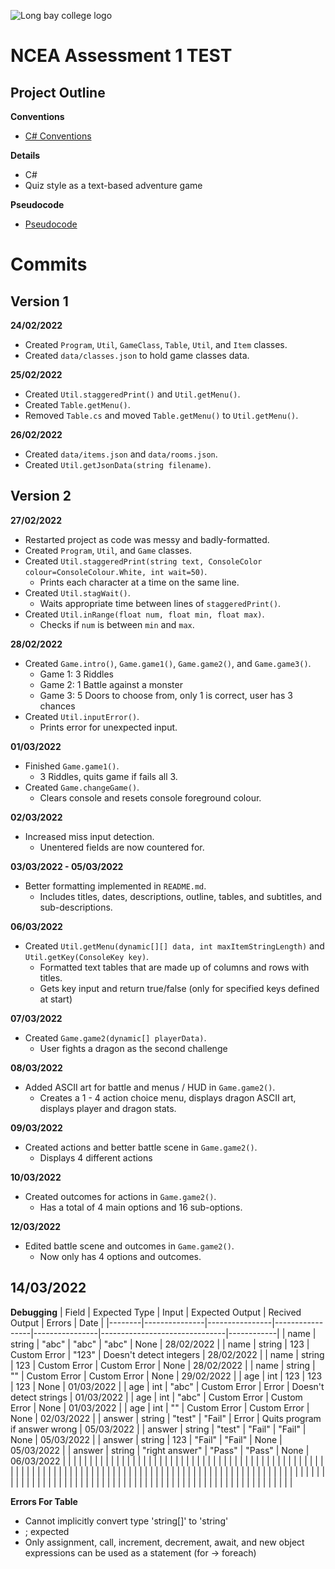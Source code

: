 ![Long bay college logo](https://www.longbaycollege.com/wp-content/uploads/2020/09/Long_Bay_College_Logo_Tag2-1024x141.png)

# NCEA Assessment 1 TEST

## Project Outline

**Conventions**
- [C# Conventions](https://docs.microsoft.com/en-us/dotnet/csharp/fundamentals/coding-style/coding-conventions)

**Details**
- C#
- Quiz style as a text-based adventure game

**Pseudocode**
- [Pseudocode](https://github.com/404-WasFound/ncea-assessment-1/blob/main/pseudocode/type2.txt)

# Commits

## Version 1

**24/02/2022**
- Created `Program`, `Util`, `GameClass`, `Table`, `Util`, and `Item` classes.
- Created `data/classes.json` to hold game classes data.

**25/02/2022**
- Created `Util.staggeredPrint()` and `Util.getMenu()`.
- Created `Table.getMenu()`.
- Removed `Table.cs` and moved `Table.getMenu()` to `Util.getMenu()`.

**26/02/2022**
- Created `data/items.json` and `data/rooms.json`.
- Created `Util.getJsonData(string filename)`.

## Version 2

**27/02/2022**
- Restarted project as code was messy and badly-formatted.
- Created `Program`, `Util`, and `Game` classes.
- Created `Util.staggeredPrint(string text, ConsoleColor colour=ConsoleColour.White, int wait=50)`.
    - Prints each character at a time on the same line.
- Created `Util.stagWait()`.
    - Waits appropriate time between lines of `staggeredPrint()`.
- Created `Util.inRange(float num, float min, float max)`.
    - Checks if `num` is between `min` and `max`.

**28/02/2022**
- Created `Game.intro()`, `Game.game1()`, `Game.game2()`, and `Game.game3()`.
    - Game 1: 3 Riddles
    - Game 2: 1 Battle against a monster
    - Game 3: 5 Doors to choose from, only 1 is correct, user has 3 chances
- Created `Util.inputError()`.
    - Prints error for unexpected input.

**01/03/2022**
- Finished `Game.game1()`.
    - 3 Riddles, quits game if fails all 3.
- Created `Game.changeGame()`.
    - Clears console and resets console foreground colour.

**02/03/2022**
- Increased miss input detection.
    - Unentered fields are now countered for.

**03/03/2022 - 05/03/2022**
- Better formatting implemented in `README.md`.
    - Includes titles, dates, descriptions, outline, tables, and subtitles, and sub-descriptions.

**06/03/2022**
- Created `Util.getMenu(dynamic[][] data, int maxItemStringLength)` and `Util.getKey(ConsoleKey key)`.
    - Formatted text tables that are made up of columns and rows with titles.
    - Gets key input and return true/false (only for specified keys defined at start)

**07/03/2022**
- Created `Game.game2(dynamic[] playerData)`.
    - User fights a dragon as the second challenge

**08/03/2022**
- Added ASCII art for battle and menus / HUD in `Game.game2()`.
    - Creates a 1 - 4 action choice menu, displays dragon ASCII art, displays player and dragon stats.

**09/03/2022**
- Created actions and better battle scene in `Game.game2()`.
    - Displays 4 different actions

**10/03/2022**
- Created outcomes for actions in `Game.game2()`.
    - Has a total of 4 main options and 16 sub-options.

**12/03/2022**
- Edited battle scene and outcomes in `Game.game2()`.
    - Now only has 4 options and outcomes.

**14/03/2022**
-

**Debugging**
| Field  | Expected Type | Input          | Expected Output | Recived Output | Errors                        | Date       |
|--------|---------------|----------------|-----------------|----------------|-------------------------------|------------|
| name   | string        | "abc"          | "abc"           | "abc"          | None                          | 28/02/2022 |
| name   | string        | 123            | Custom Error    | "123"          | Doesn't detect integers       | 28/02/2022 |
| name   | string        | 123            | Custom Error    | Custom Error   | None                          | 28/02/2022 |
| name   | string        | ""             | Custom Error    | Custom Error   | None                          | 29/02/2022 |
| age    | int           | 123            | 123             | 123            | None                          | 01/03/2022 |
| age    | int           | "abc"          | Custom Error    | Error          | Doesn't detect strings        | 01/03/2022 |
| age    | int           | "abc"          | Custom Error    | Custom Error   | None                          | 01/03/2022 |
| age    | int           | ""             | Custom Error    | Custom Error   | None                          | 02/03/2022 |
| answer | string        | "test"         | "Fail"          | Error          | Quits program if answer wrong | 05/03/2022 |
| answer | string        | "test"         | "Fail"          | "Fail"         | None                          | 05/03/2022 |
| answer | string        | 123            | "Fail"          | "Fail"         | None                          | 05/03/2022 |
| answer | string        | "right answer" | "Pass"          | "Pass"         | None                          | 06/03/2022 |
|        |               |                |                 |                |                               |            |
|        |               |                |                 |                |                               |            |
|        |               |                |                 |                |                               |            |
|        |               |                |                 |                |                               |            |
|        |               |                |                 |                |                               |            |
|        |               |                |                 |                |                               |            |
|        |               |                |                 |                |                               |            |
|        |               |                |                 |                |                               |            |
|        |               |                |                 |                |                               |            |
|        |               |                |                 |                |                               |            |
|        |               |                |                 |                |                               |            |
|        |               |                |                 |                |                               |            |
|        |               |                |                 |                |                               |            |
|        |               |                |                 |                |                               |            |
|        |               |                |                 |                |                               |            |
|        |               |                |                 |                |                               |            |
|        |               |                |                 |                |                               |            |
|        |               |                |                 |                |                               |            |
|        |               |                |                 |                |                               |            |
|        |               |                |                 |                |                               |            |



**Errors For Table**
- Cannot implicitly convert type 'string[]' to 'string'
- ; expected
- Only assignment, call, increment, decrement, await, and new object expressions can be used as a statement (for -> foreach)
